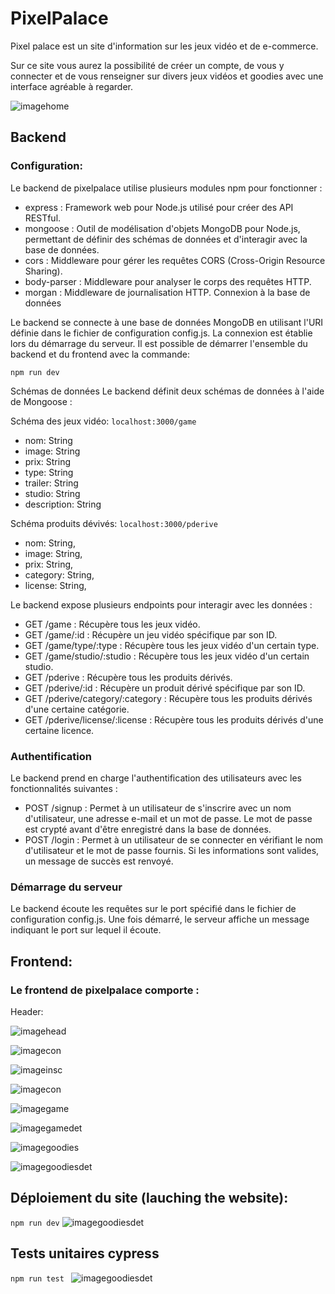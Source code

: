 # PixelPalace

Pixel palace est un site d'information sur les jeux vidéo et de e-commerce.

Sur ce site vous aurez la possibilité de créer un compte, de vous y connecter et de vous renseigner sur divers jeux vidéos et goodies avec une interface agréable à regarder.

![imagehome](/images%20site/Capture%20d'écran%202024-04-15%20231955.png)

## Backend

### Configuration:
Le backend de pixelpalace utilise plusieurs modules npm pour fonctionner :

- express : Framework web pour Node.js utilisé pour créer des API RESTful.
- mongoose : Outil de modélisation d'objets MongoDB pour Node.js, permettant de définir des schémas de données et d'interagir avec la base de données.
- cors : Middleware pour gérer les requêtes CORS (Cross-Origin Resource Sharing).
- body-parser : Middleware pour analyser le corps des requêtes HTTP.
- morgan : Middleware de journalisation HTTP.
Connexion à la base de données

Le backend se connecte à une base de données MongoDB en utilisant l'URI définie dans le fichier de configuration config.js. La connexion est établie lors du démarrage du serveur. Il est possible de démarrer l'ensemble du backend et du frontend avec la commande:

```npm run dev```

Schémas de données
Le backend définit deux schémas de données à l'aide de Mongoose :

Schéma des jeux vidéo:
````localhost:3000/game ````
- nom: String
- image: String
- prix: String
- type: String
- trailer: String
- studio: String
- description: String

Schéma produits dévivés:
```` localhost:3000/pderive ````
- nom: String,
- image: String,
- prix: String,
- category: String,
- license: String,

Le backend expose plusieurs endpoints pour interagir avec les données :

- GET /game : Récupère tous les jeux vidéo.
- GET /game/:id : Récupère un jeu vidéo spécifique par son ID.
- GET /game/type/:type : Récupère tous les jeux vidéo d'un certain type.
- GET /game/studio/:studio : Récupère tous les jeux vidéo d'un certain studio.
- GET /pderive : Récupère tous les produits dérivés.
- GET /pderive/:id : Récupère un produit dérivé spécifique par son ID.
- GET /pderive/category/:category : Récupère tous les produits dérivés d'une certaine catégorie.
- GET /pderive/license/:license : Récupère tous les produits dérivés d'une certaine licence.

### Authentification
Le backend prend en charge l'authentification des utilisateurs avec les fonctionnalités suivantes :

- POST /signup : Permet à un utilisateur de s'inscrire avec un nom d'utilisateur, une adresse e-mail et un mot de passe. Le mot de passe est crypté avant d'être enregistré dans la base de données.
- POST /login : Permet à un utilisateur de se connecter en vérifiant le nom d'utilisateur et le mot de passe fournis. Si les informations sont valides, un message de succès est renvoyé.

### Démarrage du serveur
Le backend écoute les requêtes sur le port spécifié dans le fichier de configuration config.js. Une fois démarré, le serveur affiche un message indiquant le port sur lequel il écoute.

## Frontend:
### Le frontend de pixelpalace comporte :

Header:

![imagehead](/images%20site/header.png)

![imagecon](/images%20site/connexion.png)

![imageinsc](/images%20site/inscription.png)

![imagecon](/images%20site/session.png)

![imagegame](/images%20site/games.png)

![imagegamedet](/images%20site/gamedetail.png)

![imagegoodies](/images%20site/goodies.png)

![imagegoodiesdet](/images%20site/goodiesdetail.png)

## Déploiement du site (lauching the website):

````npm run dev```` 
![imagegoodiesdet](/images%20site/term.png)

## Tests unitaires cypress 

````npm run test ````
![imagegoodiesdet](/images%20site/tests.png)
